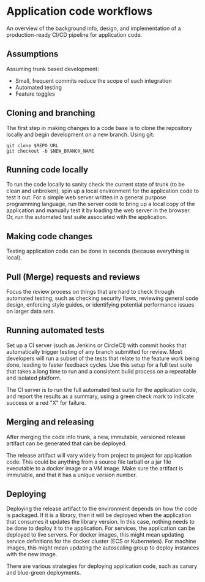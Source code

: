 # Application code workflows

An overview of the background info, design, and implementation of a production-ready CI/CD pipeline for application 
code.

## Assumptions

Assuming trunk based development:

*   Small, frequent commits reduce the scope of each integration
*   Automated testing
*   Feature toggles

## Cloning and branching

The first step in making changes to a code base is to clone the repository locally and begin development on a new 
branch. Using git:

    git clone $REPO_URL
    git checkout -b $NEW_BRANCH_NAME

## Running code locally

To run the code locally to sanity check the current state of trunk (to be clean and unbroken), spin up a local 
environment for the application code to test it out. For a simple web server written in a general purpose programming 
language, run the server code to bring up a local copy of the application and manually test it by loading the web 
server in the browser. Or, run the automated test suite associated with the application.

## Making code changes

Testing application code can be done in seconds (because everything is local).

## Pull (Merge) requests and reviews

Focus the review process on things that are hard to check through automated testing, such as checking security flaws, 
reviewing general code design, enforcing style guides, or identifying potential performance issues on larger data sets.

## Running automated tests
                                                                                                                        
Set up a CI server (such as Jenkins or CircleCI) with commit hooks that automatically trigger testing of any branch 
submitted for review. Most developers will run a subset of the tests that relate to the feature work being done, leading 
to faster feedback cycles. Use this setup for a full test suite that takes a long time to run and a consistent build 
process on a repeatable and isolated platform.

The CI server is to run the full automated test suite for the application code, and report the results as a summary, 
using a green check mark to indicate success or a red "X" for failure.

## Merging and releasing

After merging the code into trunk, a new, immutable, versioned release artifact can be generated that can be deployed.

The release artifact will vary widely from project to project for application code. This could be anything from a 
source file tarball or a jar file executable to a docker image or a VM image. Make sure the artifact is immutable, and 
that it has a unique version number.

## Deploying

Deploying the release artifact to the environment depends on how the code is packaged. If it is a library, then it will 
be deployed when the application that consumes it updates the library version. In this case, nothing needs to be done 
to deploy it to the application. For services, the application can be deployed to live servers. For docker images, this 
might mean updating service definitions for the docker cluster (ECS or Kubernetes). For machine images, this might mean 
updating the autoscaling group to deploy instances with the new image. 

There are various strategies for deploying application code, such as canary and blue-green deployments. 
